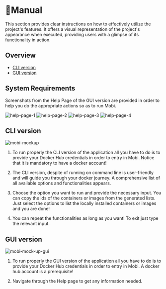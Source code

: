 # 📘Manual

This section provides clear instructions on how to effectively utilize the project's features. It offers a visual representation of the project's appearance when executed, providing users with a glimpse of its functionality in action.

## Overview
- [CLI version](#cli-version)
- [GUI version](#gui-version)

## System Requirements
Screenshots from the Help Page of the GUI version are provided in order to help you do the appropriate actions so as to run Mobi.

![help-page-1](https://github.com/OnePercent-ProgrammingTeam/Mobi/assets/147170967/4fd72018-7740-4e64-a549-5eafb48ac759)
![help-page-2](https://github.com/OnePercent-ProgrammingTeam/Mobi/assets/147170967/b30aa872-9479-47c5-ab11-458d75dba2b5)
![help-page-3](https://github.com/OnePercent-ProgrammingTeam/Mobi/assets/147170967/7af031da-c6b0-4949-9fdf-b6974c0c9eaa)
![help-page-4](https://github.com/OnePercent-ProgrammingTeam/Mobi/assets/147170967/a093f429-03c8-4670-a71c-cb431ba96114)


## CLI version 
![mobi-mockup](https://github.com/OnePercent-ProgrammingTeam/Mobi/assets/147170967/8b3fa7f1-e72f-4f03-aa5e-cd9a25a5b521)

1. To run properly the CLI version of the application all you have to do is to provide your Docker Hub credentials in order to entry in Mobi.
Notice that it is mandatory to have a docker account!

2. The CLI version, despite of running on command line is user-friendly and will guide you through your docker journey.
   A comprehensive list of all available options and functionalities appears.

3. Choose the option you want to run and provide the necessary input. You can copy the ids of the containers or images from the generated lists.
   Just select the options to list the locally installed containers or images and you are done!

4. You can repeat the functionalities as long as you want! To exit just type the relevant input.


## GUI version

![mobi-mock-up-gui](https://github.com/OnePercent-ProgrammingTeam/Mobi/assets/147170967/084ae74c-e5ca-4918-8d2d-bbbe4e4472ee)

1.  To run properly the GUI version of the application all you have to do is to provide your Docker Hub credentials in order to entry in Mobi.
    A docker hub account is a prerequisite!

2. Navigate through the Help page to get any information needed.

